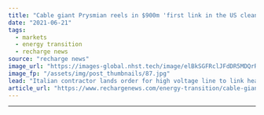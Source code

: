 ```yaml
---
title: "Cable giant Prysmian reels in $900m 'first link in the US clean energy grid' deal"
date: "2021-06-21"
tags: 
  - markets
  - energy transition
  - recharge news
source: "recharge news"
image_url: "https://images-global.nhst.tech/image/elBkSGFRclJFdDR5MDQrR2VzbjJVYUc2ZjN5S1VtSWdKY2h6Y05KWmExYz0=/nhst/binary/349d3e018f8de80d4e91906b7cd3fb49"
image_fp: "/assets/img/post_thumbnails/87.jpg"
lead: "Italian contractor lands order for high voltage line to link heartland renewable energy production to large population centres in the US north-east and mid-Atlantic states."
article_url: "https://www.rechargenews.com/energy-transition/cable-giant-prysmian-reels-in-900m-first-link-in-the-us-clean-energy-grid-deal/2-1-1028504"
---
```


---

